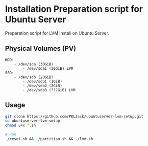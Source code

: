 # Installation Preparation script for Ubuntu Server

Preparation script for LVM install on Ubuntu Server.

## Physical Volumes (PV)

```
HDD:
	- /dev/sda (30GiB)
		- /dev/sda1 (30GiB) LVM
SSD:
	- /dev/sdb (20GiB)
		- /dev/sdb1 (1GiB)
		- /dev/sdb2 (2GiB)
		- /dev/sdb3 (???GiB) LVM
```

## Usage

```sh
git clone https://github.com/PKLJack/ubuntuserver-lvm-setup.git
cd ubuntuserver-lvm-setup
chmod u+x *.sh

# Run
./reset.sh && ./partition.sh && ./lvm.sh
```
